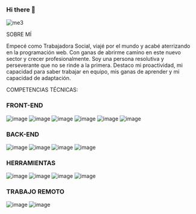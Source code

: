 ### Hi there 👋

![me3](https://github.com/raquelgonzalezcalvo/raquelgonzalezcalvo/assets/115733488/e6c412ef-c534-4ff0-bde8-12a392031a7d)

SOBRE MÍ

Empecé como Trabajadora Social, viajé por el mundo y acabé aterrizando en la programación web. Con ganas de abrirme camino en este nuevo sector y crecer profesionalmente. Soy una persona resolutiva y perseverante que no se rinde a la primera. 
Destaco mi proactividad, mi capacidad para saber trabajar en equipo, mis ganas de aprender y mi capacidad de adaptación.

COMPETENCIAS TÉCNICAS:

### FRONT-END

![image](https://user-images.githubusercontent.com/115733488/233001621-a043f89e-205a-44ce-8c7e-fe268d2c00a7.png) ![image](https://user-images.githubusercontent.com/115733488/233001666-97ea5d9c-80cc-4d20-a149-112c1ea2ef61.png) ![image](https://user-images.githubusercontent.com/115733488/233001714-07d1f74f-043c-4018-a108-1701942c7a03.png) ![image](https://user-images.githubusercontent.com/115733488/233002106-2fb194a0-39dc-4af5-b351-664508248876.png)
 ![image](https://user-images.githubusercontent.com/115733488/233001748-7196491e-9831-4e09-ac53-eb220f16e97a.png) ![image](https://user-images.githubusercontent.com/115733488/233001811-99623674-9304-4e74-b543-22df2422249d.png)


### BACK-END

![image](https://user-images.githubusercontent.com/115733488/233002839-9970f23c-e01a-4f1f-89af-9955bbb863a9.png) ![image](https://user-images.githubusercontent.com/115733488/233002895-991cf431-ceca-41f9-afa3-bd7fb927ca8e.png) ![image](https://user-images.githubusercontent.com/115733488/233002915-512eacd7-2f66-4e07-91d0-6afb4e005cef.png) ![image](https://user-images.githubusercontent.com/115733488/233002964-40e22d88-3bed-402c-9003-7fce2f0f1197.png) 


### HERRAMIENTAS

![image](https://user-images.githubusercontent.com/115733488/233003206-cdbc3be1-f230-4ced-b868-a371bef27e67.png) ![image](https://user-images.githubusercontent.com/115733488/233003231-11bfd4c5-6615-40db-85c8-e8015a6878cf.png) ![image](https://user-images.githubusercontent.com/115733488/233003251-2fd8d891-7a42-473b-b3e2-d69fac3f6657.png) ![image](https://user-images.githubusercontent.com/115733488/233003295-7ebd744d-cd56-4c27-a436-3eb8dfa065de.png)


### TRABAJO REMOTO

![image](https://user-images.githubusercontent.com/115733488/233003445-d7e75166-0d6e-41bc-af8e-2f9aa60d2876.png) ![image](https://user-images.githubusercontent.com/115733488/233003502-11a54d9c-ac3b-4926-9248-176c03008e71.png)









<!--
**raquelgonzalezcalvo/raquelgonzalezcalvo** is a ✨ _special_ ✨ repository because its `README.md` (this file) appears on your GitHub profile.

Here are some ideas to get you started:

- 🔭 I’m currently working on ...
- 🌱 I’m currently learning ...
- 👯 I’m looking to collaborate on ...
- 🤔 I’m looking for help with ...
- 💬 Ask me about ...
- 📫 How to reach me: ...
- 😄 Pronouns: ...
- ⚡ Fun fact: ...
-->
